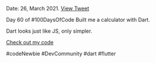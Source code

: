 Date: 26, March 2021. [View Tweet](https://twitter.com/umuks_/status/1375426500388851714?s=20)

Day 60 of #100DaysOfCode Built me a calculator with Dart.

Dart looks just like JS, only simpler.

[Check out my code](https://replit.com/@godswillumukoro/Dart-Tutorial#main.dart)

#codeNewbie #DevCommunity #dart #flutter
